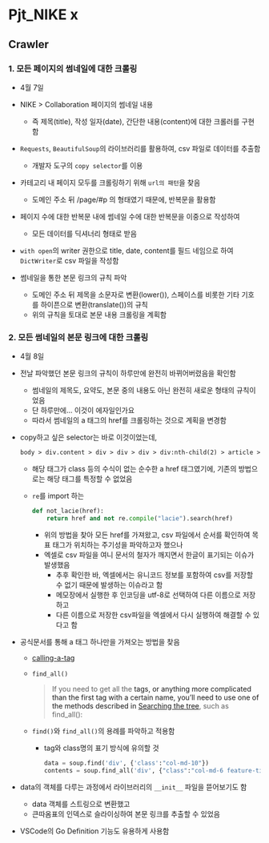 # Pjt_NIKE x











## Crawler





### 1. 모든 페이지의 썸네일에 대한 크롤링

- 4월 7일

- NIKE > Collaboration 페이지의 썸네일 내용
  - 즉 제목(title), 작성 일자(date), 간단한 내용(content)에 대한 크롤러를 구현함
- `Requests`, `BeautifulSoup`의 라이브러리를 활용하여, csv 파일로 데이터를 추출함
  - 개발자 도구의 `copy selector`를 이용
- 카테고리 내 페이지 모두를 크롤링하기 위해 `url의 패턴`을 찾음
  - 도메인 주소 뒤 /page/#p 의 형태였기 때문에, 반복문을 활용함
- 페이지 수에 대한 반복문 내에 썸네일 수에 대한 반복문을 이중으로 작성하여
  - 모든 데이터를 딕셔너리 형태로 받음
- `with open`의 writer 권한으로 title, date, content를 필드 네임으로 하여 `DictWriter`로 csv 파일을 작성함
- 썸네일을 통한 본문 링크의 규칙 파악
  - 도메인 주소 뒤 제목을 소문자로 변환(lower()), 스페이스를 비롯한 기타 기호를 하이픈으로 변환(translate())의 규칙
  - 위의 규칙을 토대로 본문 내용 크롤링을 계획함





### 2. 모든 썸네일의 본문 링크에 대한 크롤링

- 4월 8일
- 전날 파악했던 본문 링크의 규칙이 하루만에 완전히 바뀌어버렸음을 확인함
  - 썸네일의 제목도, 요약도, 본문 중의 내용도 아닌 완전히 새로운 형태의 규칙이었음
  - 단 하루만에... 이것이 에자일인가요
  - 따라서 썸네일의 a 태그의 href를 크롤링하는 것으로 계획을 변경함

- copy하고 싶은 selector는 바로 이것이었는데,

  ```html
  body > div.content > div > div > div > div:nth-child(2) > article > div.col-md-6.feature-tile__content > a:nth-child(2)
  ```

  - 해당 태그가 class 등의 수식이 없는 순수한 a href 태그였기에, 기존의 방법으로는 해당 태그를 특정할 수 없었음

  - `re`를 import 하는

    ```python
    def not_lacie(href):
        return href and not re.compile("lacie").search(href)
    ```

    - 위의 방법을 찾아 모든 href를 가져왔고, csv 파일에서 순서를 확인하여 목표 태그가 위치하는 주기성을 파악하고자 했으나
    - 엑셀로 csv 파일을 여니 문서의 철자가 깨지면서 한글이 표기되는 이슈가 발생했음
      - 추후 확인한 바, 엑셀에서는 유니코드 정보를 포함하여 csv를 저장할 수 없기 때문에 발생하는 이슈라고 함
      - 메모장에서 실행한 후 인코딩을 utf-8로 선택하여 다른 이름으로 저장하고
      - 다른 이름으로 저장한 csv파일을 엑셀에서 다시 실행하여 해결할 수 있다고 함

- 공식문서를 통해 a 태그 하나만을 가져오는 방법을 찾음

  - [calling-a-tag](https://www.crummy.com/software/BeautifulSoup/bs4/doc/#calling-a-tag-is-like-calling-find-all)

  - `find_all()`

    > If you need to get all the <a> tags, or anything more complicated than the first tag with a certain name, you’ll need to use one of the methods described in [Searching the tree](https://www.crummy.com/software/BeautifulSoup/bs4/doc/#searching-the-tree), such as find_all():

  - `find()`와 `find_all()`의 용례를 파악하고 적용함

    - tag와 class명의 표기 방식에 유의할 것

      ```python
      data = soup.find('div', {'class':"col-md-10"})
      contents = soup.find_all('div', {"class":"col-md-6 feature-tile__content"})
      ```

- data의 객체를 다루는 과정에서 라이브러리의 `__init__` 파일을 뜯어보기도 함
  - data 객체를 스트링으로 변환했고
  - 큰따옴표의 인덱스로 슬라이싱하여 본문 링크를 추출할 수 있었음

- VSCode의 Go Definition 기능도 유용하게 사용함

